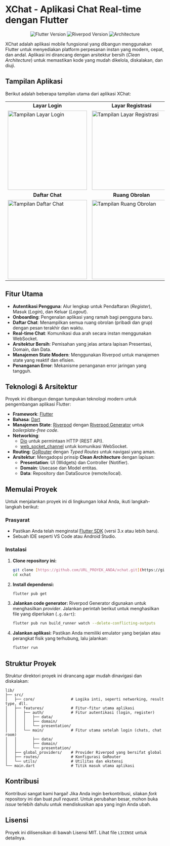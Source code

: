 # XChat - Aplikasi Chat Real-time dengan Flutter

<p align="center">
  <img src="https://img.shields.io/badge/Flutter-3.x-blue?logo=flutter" alt="Flutter Version">
  <img src="https://img.shields.io/badge/Riverpod-2.x-blue?logo=riverpod" alt="Riverpod Version">
  <img src="https://img.shields.io/badge/Architecture-Clean-brightgreen" alt="Architecture">
</p>

XChat adalah aplikasi mobile fungsional yang dibangun menggunakan Flutter untuk menyediakan platform perpesanan instan yang modern, cepat, dan andal. Aplikasi ini dirancang dengan arsitektur bersih (_Clean Architecture_) untuk memastikan kode yang mudah dikelola, diskalakan, dan diuji.

## Tampilan Aplikasi

Berikut adalah beberapa tampilan utama dari aplikasi XChat:

<table align="center">
  <tr>
    <td align="center"><strong>Layar Login</strong></td>
    <td align="center"><strong>Layar Registrasi</strong></td>
  </tr>
  <tr>
    <td valign="top"><img src="docs/login_screen.png" alt="Tampilan Layar Login" width="250"/></td>
    <td valign="top"><img src="docs/register_screen.png" alt="Tampilan Layar Registrasi" width="250"/></td>
  </tr>
  <tr>
    <td align="center"><strong>Daftar Chat</strong></td>
    <td align="center"><strong>Ruang Obrolan</strong></td>
  </tr>
  <tr>
    <td valign="top"><img src="docs/chats_screen.png" alt="Tampilan Daftar Chat" width="250"/></td>
    <td valign="top"><img src="docs/chat_screen.png" alt="Tampilan Ruang Obrolan" width="250"/></td>
  </tr>
</table>

## Fitur Utama

- **Autentikasi Pengguna**: Alur lengkap untuk Pendaftaran (_Register_), Masuk (_Login_), dan Keluar (_Logout_).
- **Onboarding**: Pengenalan aplikasi yang ramah bagi pengguna baru.
- **Daftar Chat**: Menampilkan semua ruang obrolan (pribadi dan grup) dengan pesan terakhir dan waktu.
- **Real-time Chat**: Komunikasi dua arah secara instan menggunakan WebSocket.
- **Arsitektur Bersih**: Pemisahan yang jelas antara lapisan Presentasi, Domain, dan Data.
- **Manajemen State Modern**: Menggunakan Riverpod untuk manajemen state yang reaktif dan efisien.
- **Penanganan Error**: Mekanisme penanganan error jaringan yang tangguh.

## Teknologi & Arsitektur

Proyek ini dibangun dengan tumpukan teknologi modern untuk pengembangan aplikasi Flutter:

- **Framework**: [Flutter](https://flutter.dev/)
- **Bahasa**: [Dart](https://dart.dev/)
- **Manajemen State**: [Riverpod](https://riverpod.dev/) dengan [Riverpod Generator](https://pub.dev/packages/riverpod_generator) untuk _boilerplate-free code_.
- **Networking**:
  - [Dio](https://pub.dev/packages/dio) untuk permintaan HTTP (REST API).
  - [web_socket_channel](https://pub.dev/packages/web_socket_channel) untuk komunikasi WebSocket.
- **Routing**: [GoRouter](https://pub.dev/packages/go_router) dengan _Typed Routes_ untuk navigasi yang aman.
- **Arsitektur**: Mengadopsi prinsip **Clean Architecture** dengan lapisan:
  - **Presentation**: UI (Widgets) dan Controller (Notifier).
  - **Domain**: Usecase dan Model entitas.
  - **Data**: Repository dan DataSource (remote/local).

## Memulai Proyek

Untuk menjalankan proyek ini di lingkungan lokal Anda, ikuti langkah-langkah berikut:

### Prasyarat

- Pastikan Anda telah menginstal [Flutter SDK](https://docs.flutter.dev/get-started/install) (versi 3.x atau lebih baru).
- Sebuah IDE seperti VS Code atau Android Studio.

### Instalasi

1.  **Clone repository ini:**

    ```bash
    git clone [https://github.com/URL_PROYEK_ANDA/xchat.git](https://github.com/URL_PROYEK_ANDA/xchat.git)
    cd xchat
    ```

2.  **Install dependensi:**

    ```bash
    flutter pub get
    ```

3.  **Jalankan code generator:**
    Riverpod Generator digunakan untuk menghasilkan _provider_. Jalankan perintah berikut untuk menghasilkan file yang diperlukan (`.g.dart`):

    ```bash
    flutter pub run build_runner watch --delete-conflicting-outputs
    ```

4.  **Jalankan aplikasi:**
    Pastikan Anda memiliki emulator yang berjalan atau perangkat fisik yang terhubung, lalu jalankan:
    ```bash
    flutter run
    ```

## Struktur Proyek

Struktur direktori proyek ini dirancang agar mudah dinavigasi dan diskalakan:

```
lib/
├── src/
│   ├── core/                # Logika inti, seperti networking, result type, dll.
│   ├── features/            # Fitur-fitur utama aplikasi
│   │   ├── auth/            # Fitur autentikasi (login, register)
│   │   │   ├── data/
│   │   │   ├── domain/
│   │   │   └── presentation/
│   │   └── main/            # Fitur utama setelah login (chats, chat room)
│   │       ├── data/
│   │       ├── domain/
│   │       └── presentation/
│   ├── global_providers/    # Provider Riverpod yang bersifat global
│   ├── routes/              # Konfigurasi GoRouter
│   └── utils/               # Utilitas dan ekstensi
└── main.dart                # Titik masuk utama aplikasi
```

## Kontribusi

Kontribusi sangat kami hargai! Jika Anda ingin berkontribusi, silakan _fork_ repository ini dan buat _pull request_. Untuk perubahan besar, mohon buka _issue_ terlebih dahulu untuk mendiskusikan apa yang ingin Anda ubah.

## Lisensi

Proyek ini dilisensikan di bawah Lisensi MIT. Lihat file `LICENSE` untuk detailnya.
